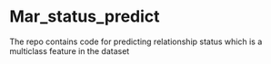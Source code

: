 # Mar_status_predict
The repo contains code for predicting relationship status which is a multiclass feature in the dataset
